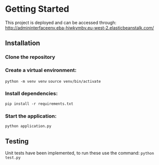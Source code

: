 # Getting Started 

This project is deployed and can be accessed through: http://admininterfaceenv.eba-hiwkymbv.eu-west-2.elasticbeanstalk.com/

## Installation 

### Clone the repository

### Create a virtual environment:
`python -m venv venv`
`source venv/bin/activate`

### Install dependencies:
`pip install -r requirements.txt`

### Start the application:
`python application.py`

## Testing

Unit tests have been implemented, to run these use the command:
`python test.py`
